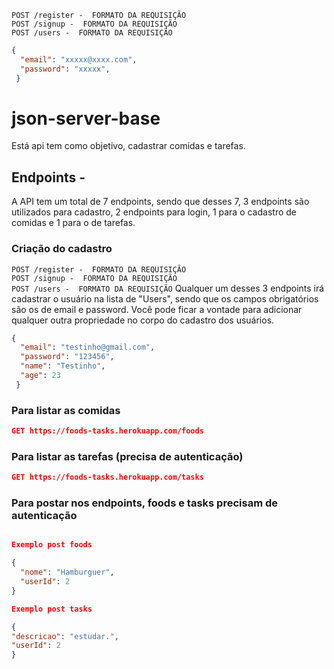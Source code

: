 `POST /register -  FORMATO DA REQUISIÇÃO` </br>
`POST /signup -  FORMATO DA REQUISIÇÃO` </br>
`POST /users -  FORMATO DA REQUISIÇÃO`

```json
{
  "email": "xxxxx@xxxx.com",
  "password": "xxxxx",
 }
```

# json-server-base
Está api tem como objetivo, cadastrar comidas e tarefas.
## Endpoints -
A API tem um total de 7 endpoints, sendo que desses 7, 3 endpoints são utilizados para cadastro, 2 endpoints para login, 1 para o cadastro de comidas e 1 para o de tarefas.
### Criação do cadastro
`POST /register -  FORMATO DA REQUISIÇÃO` </br>
`POST /signup -  FORMATO DA REQUISIÇÃO` </br>
`POST /users -  FORMATO DA REQUISIÇÃO`
Qualquer um desses 3 endpoints irá cadastrar o usuário na lista de "Users", sendo que os campos obrigatórios são os de email e password. Você pode ficar a vontade para adicionar qualquer outra propriedade no corpo do cadastro dos usuários.
```json
{
  "email": "testinho@gmail.com",
  "password": "123456",
  "name": "Testinho",
  "age": 23
 }
```

### Para listar as comidas
```json
GET https://foods-tasks.herokuapp.com/foods
```

### Para listar as tarefas (precisa de autenticação)
```json
GET https://foods-tasks.herokuapp.com/tasks
```

### Para postar nos endpoints, foods e tasks precisam de autenticação
```json

Exemplo post foods

{
  "nome": "Hamburguer",
  "userId": 2
}

Exemplo post tasks

{
"descricao": "estudar.",
"userId": 2
}
``` 

